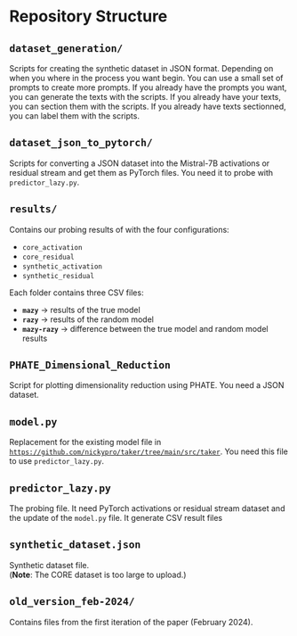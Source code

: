 # Repository Structure

## `dataset_generation/`
Scripts for creating the synthetic dataset in JSON format. Depending on when you where in the process you want begin. You can use a small set of prompts to create more prompts. If you already have the prompts you want, you can generate the texts with the scripts. If you already have your texts, you can section them with the scripts. If you already have texts sectionned, you can label them with the scripts.

## `dataset_json_to_pytorch/`
Scripts for converting a JSON dataset into the Mistral-7B activations or residual stream and get them as PyTorch files. You need it to probe with `predictor_lazy.py`.

## `results/`
Contains our probing results of with the four configurations:

- `core_activation`  
- `core_residual`  
- `synthetic_activation`  
- `synthetic_residual`  

Each folder contains three CSV files:

- **`mazy`** → results of the true model  
- **`razy`** → results of the random model  
- **`mazy-razy`** → difference between the true model and random model results  

## `PHATE_Dimensional_Reduction`
Script for plotting dimensionality reduction using PHATE. You need a JSON dataset.

## `model.py`
Replacement for the existing model file in [`https://github.com/nickypro/taker/tree/main/src/taker`](https://github.com/nickypro/taker/tree/main/src/taker). You need this file to use `predictor_lazy.py`.

## `predictor_lazy.py`
The probing file. It need PyTorch activations or residual stream dataset and the update of the `model.py` file. It generate CSV result files

## `synthetic_dataset.json`
Synthetic dataset file.  
(**Note**: The CORE dataset is too large to upload.)

## `old_version_feb-2024/`
Contains files from the first iteration of the paper (February 2024).
